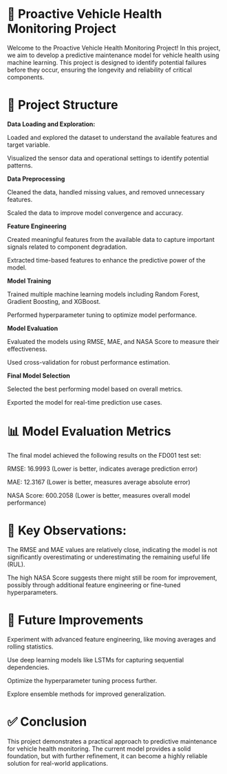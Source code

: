 # 🚗 Proactive Vehicle Health Monitoring Project

Welcome to the Proactive Vehicle Health Monitoring Project! In this project, we aim to develop a predictive maintenance model for vehicle health using machine learning. This project is designed to identify potential failures before they occur, ensuring the longevity and reliability of critical components.

# 📁 Project Structure

**Data Loading and Exploration:**

Loaded and explored the dataset to understand the available features and target variable.

Visualized the sensor data and operational settings to identify potential patterns.

**Data Preprocessing**

Cleaned the data, handled missing values, and removed unnecessary features.

Scaled the data to improve model convergence and accuracy.

**Feature Engineering**

Created meaningful features from the available data to capture important signals related to component degradation.

Extracted time-based features to enhance the predictive power of the model.

**Model Training**

Trained multiple machine learning models including Random Forest, Gradient Boosting, and XGBoost.

Performed hyperparameter tuning to optimize model performance.

**Model Evaluation**

Evaluated the models using RMSE, MAE, and NASA Score to measure their effectiveness.

Used cross-validation for robust performance estimation.

**Final Model Selection**

Selected the best performing model based on overall metrics.

Exported the model for real-time prediction use cases.

# 📊 Model Evaluation Metrics

The final model achieved the following results on the FD001 test set:

RMSE: 16.9993 (Lower is better, indicates average prediction error)

MAE: 12.3167 (Lower is better, measures average absolute error)

NASA Score: 600.2058 (Lower is better, measures overall model performance)

# 📌 Key Observations:

The RMSE and MAE values are relatively close, indicating the model is not significantly overestimating or underestimating the remaining useful life (RUL).

The high NASA Score suggests there might still be room for improvement, possibly through additional feature engineering or fine-tuned hyperparameters.

# 🚀 Future Improvements

Experiment with advanced feature engineering, like moving averages and rolling statistics.

Use deep learning models like LSTMs for capturing sequential dependencies.

Optimize the hyperparameter tuning process further.

Explore ensemble methods for improved generalization.

# ✅ Conclusion

This project demonstrates a practical approach to predictive maintenance for vehicle health monitoring. The current model provides a solid foundation, but with further refinement, it can become a highly reliable solution for real-world applications.

